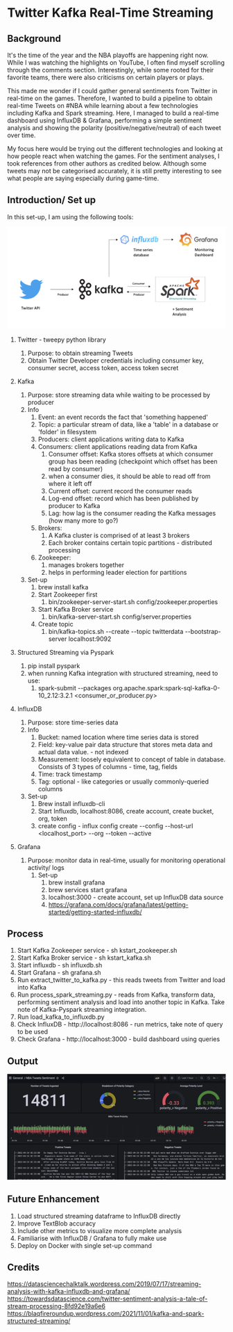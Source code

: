 # Twitter Kafka Real-Time Streaming

## Background
It's the time of the year and the NBA playoffs are happening right now. While I was watching the highlights on YouTube, I often find myself scrolling through the comments section. Interestingly, while some rooted for their favorite teams, there were also criticisms on certain players or plays.

This made me wonder if I could gather general sentiments from Twitter in real-time on the games. Therefore, I wanted to build a pipeline to obtain real-time Tweets on #NBA while learning about a few technologies including Kafka and Spark streaming. Here, I managed to build a real-time dashboard using InfluxDB & Grafana, performing a simple sentiment analysis and showing the polarity (positive/negative/neutral) of each tweet over time.

My focus here would be trying out the different technologies and looking at how people react when watching the games. For the sentiment analyses, I took references from other authors as credited below. Although some tweets may not be categorised accurately, it is still pretty interesting to see what people are saying especially during game-time.

## Introduction/ Set up
In this set-up, I am using the following tools:

![plot](docs/Architecture.png)

1. Twitter - tweepy python library
   1. Purpose: to obtain streaming Tweets
   2. Obtain Twitter Developer credentials including consumer key, consumer secret, access token, access token secret
2. Kafka
   1. Purpose: store streaming data while waiting to be processed by producer
   2. Info
      1. Event: an event records the fact that 'something happened'
      2. Topic: a particular stream of data, like a 'table' in a database or 'folder' in filesystem
      3. Producers: client applications writing data to Kafka
      4. Consumers: client applications reading data from Kafka
         1. Consumer offset: Kafka stores offsets at which consumer group has been reading (checkpoint which offset has been read by consumer)
         2. when a consumer dies, it should be able to read off from where it left off
         3. Current offset: current record the consumer reads
         4. Log-end offset: record which has been published by producer to Kafka
         5. Lag: how lag is the consumer reading the Kafka messages (how many more to go?)
      5. Brokers: 
         1. A Kafka cluster is comprised of at least 3 brokers
         2. Each broker contains certain topic partitions - distributed processing
      6. Zookeeper:
         1. manages brokers together
         2. helps in performing leader election for partitions
   3. Set-up
      1. brew install kafka
      2. Start Zookeeper first
         1. bin/zookeeper-server-start.sh config/zookeeper.properties
      3. Start Kafka Broker service
         1. bin/kafka-server-start.sh config/server.properties
      4. Create topic
         1. bin/kafka-topics.sh --create --topic twitterdata --bootstrap-server localhost:9092
3. Structured Streaming via Pyspark
   1. pip install pyspark
   2. when running Kafka integration with structured streaming, need to use:
      1. spark-submit --packages org.apache.spark:spark-sql-kafka-0-10_2.12:3.2.1 <consumer_or_producer.py>
4. InfluxDB
   1. Purpose: store time-series data
   2. Info
      1. Bucket: named location where time series data is stored
      2. Field: key-value pair data structure that stores meta data and actual data value. - not indexed
      3. Measurement: loosely equivalent to concept of table in database. Consists of 3 types of columns - time, tag, fields
      4. Time: track timestamp 
      5. Tag: optional - like categories or usually commonly-queried columns
   3. Set-up
      1. Brew install influxdb-cli
      2. Start Influxdb, localhost:8086, create account, create bucket, org, token
      3. create config - influx config create --config <name> --host-url <localhost_port> --org <name> --token <token> --active

5. Grafana
   1. Purpose: monitor data in real-time, usually for monitoring operational activity/ logs
      1. Set-up
         1. brew install grafana
         2. brew services start grafana
         3. localhost:3000 - create account, set up InfluxDB data source
         4. https://grafana.com/docs/grafana/latest/getting-started/getting-started-influxdb/

## Process
1. Start Kafka Zookeeper service - sh kstart_zookeeper.sh
2. Start Kafka Broker service - sh kstart_kafka.sh
3. Start influxdb - sh influxdb.sh
4. Start Grafana - sh grafana.sh
5. Run extract_twitter_to_kafka.py - this reads tweets from Twitter and load into Kafka
6. Run process_spark_streaming.py - reads from Kafka, transform data, performing sentiment analysis and load into another topic in Kafka. Take note of Kafka-Pyspark streaming integration.
7. Run load_kafka_to_influxdb.py
8. Check InfluxDB - http://localhost:8086 - run metrics, take note of query to be used
9. Check Grafana - http://localhost:3000 - build dashboard using queries

## Output
![plot](docs/Grafana_dashboard.png)

## Future Enhancement
1. Load structured streaming dataframe to InfluxDB directly
2. Improve TextBlob accuracy
3. Include other metrics to visualize more complete analysis
4. Familiarise with InfluxDB / Grafana to fully make use
5. Deploy on Docker with single set-up command

## Credits
https://datasciencechalktalk.wordpress.com/2019/07/17/streaming-analysis-with-kafka-influxdb-and-grafana/
https://towardsdatascience.com/twitter-sentiment-analysis-a-tale-of-stream-processing-8fd92e19a6e6
https://blaqfireroundup.wordpress.com/2021/11/01/kafka-and-spark-structured-streaming/